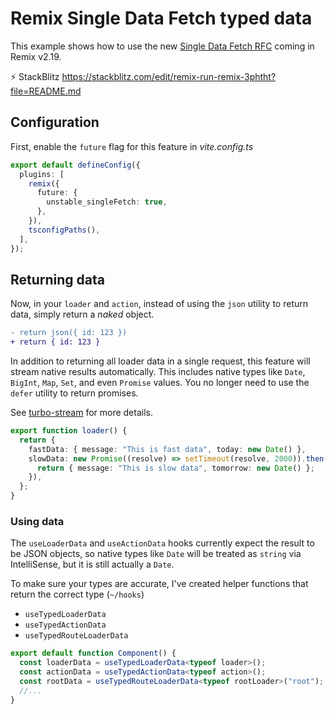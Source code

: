# Remix Single Data Fetch typed data

This example shows how to use the new [Single Data Fetch RFC](https://github.com/remix-run/remix/discussions/7640) coming in Remix v2.19.

⚡️ StackBlitz https://stackblitz.com/edit/remix-run-remix-3phtht?file=README.md

## Configuration

First, enable the `future` flag for this feature in _vite.config.ts_

```ts
export default defineConfig({
  plugins: [
    remix({
      future: {
        unstable_singleFetch: true,
      },
    }),
    tsconfigPaths(),
  ],
});
```

## Returning data

Now, in your `loader` and `action`, instead of using the `json` utility to return data, simply return a _naked_ object.

```diff
- return json({ id: 123 })
+ return { id: 123 }
```

In addition to returning all loader data in a single request, this feature will
stream native results automatically. This includes native types like `Date`, `BigInt`,
`Map`, `Set`, and even `Promise` values. You no longer need to use the `defer` utility
to return promises.

See [turbo-stream](https://github.com/jacob-ebey/turbo-stream) for more details.

```ts
export function loader() {
  return {
    fastData: { message: "This is fast data", today: new Date() },
    slowData: new Promise((resolve) => setTimeout(resolve, 2000)).then(() => {
      return { message: "This is slow data", tomorrow: new Date() };
    }),
  };
}
```

### Using data

The `useLoaderData` and `useActionData` hooks currently expect the result to be JSON objects, so native types like `Date` will be treated as `string` via IntelliSense, but it is still actually a `Date`.

To make sure your types are accurate, I've created helper functions that return the correct type (`~/hooks`)

- `useTypedLoaderData`
- `useTypedActionData`
- `useTypedRouteLoaderData`

```ts
export default function Component() {
  const loaderData = useTypedLoaderData<typeof loader>();
  const actionData = useTypedActionData<typeof action>();
  const rootData = useTypedRouteLoaderData<typeof rootLoader>("root");
  //...
}
```

